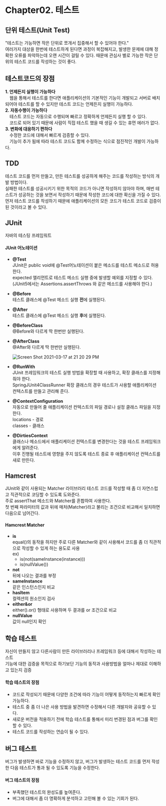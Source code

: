 # Chapter02. 테스트

## 단위 테스트(Unit Test)

"테스트는 가능하면 작은 단위로 쪼개서 집중해서 할 수 있어야 한다."  
여러가지 대상을 한번에 테스트하게 된다면 과정이 복잡해지고, 발생한 문제에 대해 정확한 오류를 파악하는데 오랜 시간이 걸릴 수 있다. 때문에 관심사 별로 가능한 작은 단위의 테스트 코드를 작성하는 것이 좋다.

## 테스트코드의 장점

**1. 언제든지 실행이 가능하다**  
　웹을 통해서 테스트를 한다면 애플리케이션의 기본적인 기능이 개발되고 서버로 배치되어야 테스트를 할 수 있지만 테스트 코드는 언제든지 실행이 가능하다.  
**2. 자동수행이 가능하다**  
　테스트 코드는 자동으로 수행되며 빠르고 정확하게 언제든지 실행 할 수 있다.  
　코드로 되어 있기 때문에 사람이 직접 테스트 했을 때 생길 수 있는 휴먼 에러가 없다.  
**3. 변화에 대응하기 편하다**   
　수정한 코드에 대해서 빠르게 검증할 수 있다.  
　기능이 추가 됨에 따라 테스트 코드도 함께 수정하는 식으로 점진적인 개발이 가능하다.

## TDD

테스트 코드를 먼저 만들고, 만든 테스트를 성공하게 해주는 코드를 작성하는 방식의 개발 방법이다.  
실패한 테스트를 성공시키기 위한 목적의 코드가 아니면 작성하지 않아야 하며, 매번 테스트가 성공하는 것을 보면서 작성하기 때문에 작성한 코드에 대한 확신을 가질 수 있다.  
먼저 테스트 코드를 작성하기 때문에 애플리케이션의 모든 코드가 테스트 코드로 검증이 된 것이라고 볼 수 있다.

## JUnit

자바의 테스팅 프레임워트

#### JUnit 어노테이션

- **@Test**  
  JUnit은 public void에 @Test어노테이션이 붙은 메소드를 테스트 메소드로 허용한다.   
  expected 엘리먼트로 테스트 메소드 실행 중에 발생할 예외를 지정할 수 있다.  
  (JUnit5에서는 Assertions.assertThrows 와 같은 메소드를 사용해야 한다.)

- **@Before**  
  테스트 클래스에 @Test 메소드 실행 **전**에 실행된다.
- **@After**  
  테스트 클래스에 @Test 메소드 실행 **후**에 실행된다.

- **@BeforeClass**  
  @Before와 다르게 딱 한번만 실행된다.
- **@AfterClass**  
  @After와 다르게 딱 한번만 실행된다.

  ![Screen Shot 2021-03-17 at 21 20 29 PM](https://user-images.githubusercontent.com/74804564/111466936-3bd30b00-8767-11eb-87db-f3c5495ee185.png)

- **@RunWith**  
  JUnit 프레임워크의 테스트 실행 방법을 확장할 때 사용하고, 확장 클래스를 지정해 줘야 한다.   
  SpringJUnit4ClassRunner 확장 클래스의 경우 테스트가 사용할 애플리케이션 컨텍스트를 만들고 관리해 준다.

- **@ContextConfiguration**  
  자동으로 만들어 줄 애플리케이션 컨텍스트의 파일 경로나 설정 클래스 파일을 지정한다.  
  locations - 경로  
  classes - 클래스

- **@DirtiesContext**  
  클래스나 메소드에서 애플리케이션 컨텍스트를 변경한다는 것을 테스트 프레임워크에게 알려준다.  
  이후 진행될 테스트에 영향을 주지 않도록 테스트 종료 후 애플리케이션 컨텍스트를 새로 만든다.

## Hamcrest

JUnit와 같이 사용되는 Matcher 라이브러리
테스트 코드를 작성할 때 좀 더 자연스럽고 직관적으로 코딩할 수 있도록 도와준다.  
주로 assertThat 메소드와 Matcher를 혼합하여 사용한다.  
첫 번째 파라미터의 값과 뒤에 매처(Matcher)라고 불리는 조건으로 비교해서 일치하면 다음으로 넘어간다.

#### Hamcrest Matcher

- **is**  
  equal()의 동작을 하지만 주로 다른 Matcher와 같이 사용해서 코드를 좀 더 직관적으로 작성할 수 있게 하는 용도로 사용  
  ex)
  - is(not(sameInstance(instance)))
  - is(nullValue())
- **not**  
  뒤에 나오는 결과를 부정
- **sameInstance**  
  같은 인스턴스인지 비교
- **hasItem**  
  컬렉션의 원소인지 검사
- **either&or**  
  either().or() 형태로 사용하며 두 결과를 or 조건으로 비교
- **nullValue**  
  값이 null인지 확인

## 학습 테스트

자신이 만들지 않고 다른사람이 만든 라이브러리나 프레임워크 등에 대해서 작성하는 테스트  
기능에 대한 검증을 목적으로 하기보단 기능의 동작과 사용방법을 얼마나 제대로 이해하고 있는지 검증

#### 학습 테스트의 장점

- 코드로 작성되기 때문에 다양한 조건에 따라 기능이 어떻게 동작하는지 빠르게 확인 가능하다.
- 테스트 중 좀 더 나은 사용 방법을 발견하면 수정해서 다른 개발자와 공유할 수 있다.
- 새로운 버전을 적용하기 전에 학습 테스트를 통해서 미리 번경된 점과 버그를 확인할 수 있다.
- 테스트 코드를 작성하는 연습이 될 수 있다.

## 버그 테스트

버그가 발생하면 바로 기능을 수정하지 않고, 버그가 발생하는 테스트 코드를 먼저 작성한 다음 테스트가 통과 될 수 있도록 기능을 수정한다.

#### 버그 테스트의 장점

- 부족했던 테스트의 완성도를 높여준다.
- 버그에 대해서 좀 더 명확하게 분석하고 고민해 볼 수 있는 기회가 된다.
